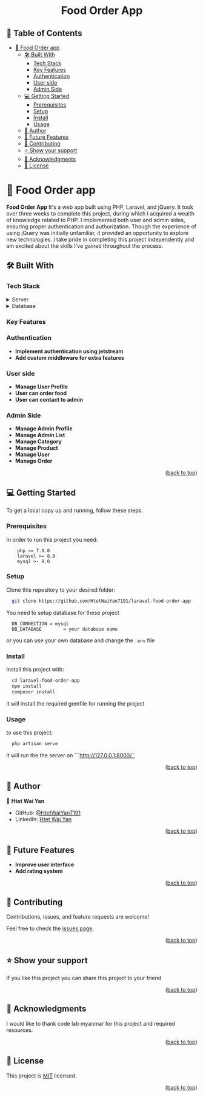<a name="readme-top"></a>

<div align="center">

  <h1><b>Food Order App</b></h1>

</div>

<!-- TABLE OF CONTENTS -->

## 📗 Table of Contents

- [📖 Food Order app ](#-food-order-app-)
  - [🛠 Built With ](#-built-with-)
    - [Tech Stack ](#tech-stack-)
    - [Key Features ](#key-features-)
    - [Authentication](#authentication)
    - [User side](#user-side)
    - [Admin Side](#admin-side)
  - [💻 Getting Started ](#-getting-started-)
    - [Prerequisites](#prerequisites)
    - [Setup](#setup)
    - [Install](#install)
    - [Usage](#usage)
  - [👥 Author ](#-author-)
  - [🔭 Future Features ](#-future-features-)
  - [🤝 Contributing ](#-contributing-)
  - [⭐️ Show your support ](#️-show-your-support-)
  - [🙏 Acknowledgments ](#-acknowledgments-)
  - [📝 License ](#-license-)

<!-- PROJECT DESCRIPTION -->

# 📖 Food Order app <a name="about-project"></a>

**Food Order App** It's a web app built using PHP, Laravel, and jQuery. It took over three weeks to complete this project, during which I acquired a wealth of knowledge related to PHP. I implemented both user and admin sides, ensuring proper authentication and authorization. Though the experience of using jQuery was initially unfamiliar, it provided an opportunity to explore new technologies. I take pride in completing this project independently and am excited about the skills I've gained throughout the process.

## 🛠 Built With <a name="built-with"></a>

### Tech Stack <a name="tech-stack"></a>

<details>
  <summary>Server</summary>
    <li><a href="https://www.php.net/docs.php">PHP</a></li>
    <li><a href="https://laravel.com/docs/10.x/installation">Laravel</a></li>
    <li><a href="https://api.jquery.com/">jQuery</a></li>
     <li><a href="https://getbootstrap.com/docs/5.3/getting-started/introduction/">Bootstrap</a></li>

</details>
<details>
  <summary>Database</summary>
    <li><a href="https://www.postgresql.org/">mySQL</a></li>
</details>

<!-- Features -->

### Key Features <a name="key-features"></a>

### Authentication 
- **Implement authentication using jetstream**
- **Add custom middleware for extra features**

### User side
- **Manage User Profile**
- **User can order food**
- **User can contact to admin**

### Admin Side
- **Manage Admin Profile**
- **Manage Admin List**
- **Manage Category**
- **Manage Product**
- **Manage User**
- **Manage Order**


<p align="right">(<a href="#readme-top">back to top</a>)</p>



## 💻 Getting Started <a name="getting-started"></a>

To get a local copy up and running, follow these steps.

### Prerequisites

In order to run this project you need:

```
    php >= 7.0.0
    laravel >= 8.0
    mysql >- 8.0
```

### Setup

Clone this repository to your desired folder:

```bash
  git clone https://github.com/HtetWaiYan7191/laravel-food-order-app
```

You need to setup database for these project

```
  DB_CONNECTION = mysql
  DB_DATABASE        = your database name
```

or you can use your own database and change the ```.env``` file 


### Install

Install this project with:

```bash
  cd laravel-food-order-app
  npm install
  composer install
```

it will install the required gemfile for running the project

### Usage

to use this project:

```php artisan migrate
  php artisan serve
```

it will run the the server on ```http://127.0.0.1:8000/``

<p align="right">(<a href="#readme-top">back to top</a>)</p>


## 👥 Author <a name="author"></a>

👤 **Htet Wai Yan**

- GitHub: [@HtetWaiYan7191](https://github.com/HtetWaiYan7191)
- LinkedIn: [Htet Wai Yan](https://www.linkedin.com/in/htet-wai-yan19/)

<p align="right">(<a href="#readme-top">back to top</a>)</p>

<!-- FUTURE FEATURES -->

## 🔭 Future Features <a name="future-features"></a>

- **Improve user interface**
- **Add rating system**


<p align="right">(<a href="#readme-top">back to top</a>)</p>

<!-- CONTRIBUTING -->

## 🤝 Contributing <a name="contributing"></a>

Contributions, issues, and feature requests are welcome!

Feel free to check the [issues page](https://github.com/HtetWaiYan7191/laravel-food-order-app/issues).

<p align="right">(<a href="#readme-top">back to top</a>)</p>

<!-- SUPPORT -->

## ⭐️ Show your support <a name="support"></a>

If you like this project you can share this project to your friend

<p align="right">(<a href="#readme-top">back to top</a>)</p>

<!-- ACKNOWLEDGEMENTS -->

## 🙏 Acknowledgments <a name="acknowledgements"></a>

I would like to thank code lab myanmar for this project and required resources.

<p align="right">(<a href="#readme-top">back to top</a>)</p>

<!-- LICENSE -->

## 📝 License <a name="license"></a>

This project is [MIT](./LICENSE) licensed.

<p align="right">(<a href="#readme-top">back to top</a>)</p>